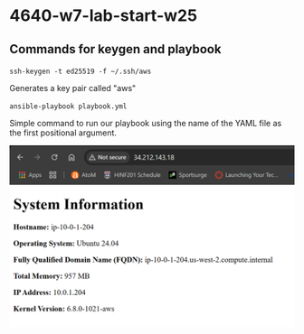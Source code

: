 # 4640-w7-lab-start-w25

## Commands for keygen and playbook

`ssh-keygen -t ed25519 -f ~/.ssh/aws`

Generates a key pair called "aws"

`ansible-playbook playbook.yml`

Simple command to run our playbook using the name of the YAML file as the first positional argument.

![Alt text](HTML%20page.png)

